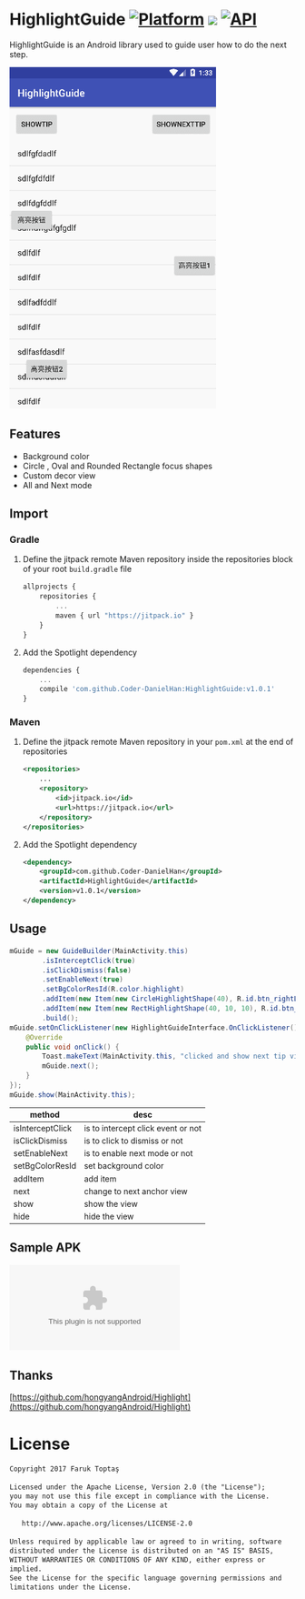 # HighlightGuide [![Platform](https://img.shields.io/badge/platform-android-brightgreen.svg?style=flat)](http://developer.android.com/index.html) <img src="https://img.shields.io/badge/license-Apache 2.0-brightgreen.svg?style=flat"> [![API](https://img.shields.io/badge/API-15%2B-brightgreen.svg?style=flat)](https://android-arsenal.com/api?level=15)

HighlightGuide is an Android library used to guide user how to do the next step.

![Demo](gif/demo.gif)

## Features
- Background color
- Circle , Oval and Rounded Rectangle focus shapes
- Custom decor view
- All and Next mode

## Import

### Gradle

1. Define the jitpack remote Maven repository inside the repositories block of your root `build.gradle` file

    ```javascript
    allprojects {
        repositories {
            ...
            maven { url "https://jitpack.io" }
        }
    }
    ```

2. Add the Spotlight dependency

    ```javascript
    dependencies {
        ...
        compile 'com.github.Coder-DanielHan:HighlightGuide:v1.0.1'
    }
    ```

### Maven

1. Define the jitpack remote Maven repository in your `pom.xml` at the end of repositories

    ```xml
    <repositories>
        ...
        <repository>
            <id>jitpack.io</id>
            <url>https://jitpack.io</url>
        </repository>
    </repositories>
    ```

2. Add the Spotlight dependency

    ```xml
    <dependency>
        <groupId>com.github.Coder-DanielHan</groupId>
        <artifactId>HighlightGuide</artifactId>
        <version>v1.0.1</version>
    </dependency>
    ```

## Usage
```java
mGuide = new GuideBuilder(MainActivity.this)
        .isInterceptClick(true)
        .isClickDismiss(false)
        .setEnableNext(true)
        .setBgColorResId(R.color.highlight)
        .addItem(new Item(new CircleHighlightShape(40), R.id.btn_rightLight, R.layout.info_gravity_left_down, Item.ANCHOR_LEFT, Item.FIT_END, -5, 0, null))
        .addItem(new Item(new RectHighlightShape(40, 10, 10), R.id.btn_light, R.layout.info_gravity_left_down, Item.ANCHOR_RIGHT, Item.FIT_START, 5, 0, null))
        .build();
mGuide.setOnClickListener(new HighlightGuideInterface.OnClickListener() {
    @Override
    public void onClick() {
        Toast.makeText(MainActivity.this, "clicked and show next tip view by yourself", Toast.LENGTH_SHORT).show();
        mGuide.next();
    }
});
mGuide.show(MainActivity.this);
```
method | desc
 --- | ---
isInterceptClick | is to intercept click event or not
isClickDismiss | is to click to dismiss or not
setEnableNext | is to enable next mode or not
setBgColorResId | set background color
addItem | add item
next | change to next anchor view
show | show the view
hide | hide the view

## Sample APK
![Sample](apk/sample.apk)

## Thanks
[https://github.com/hongyangAndroid/Highlight](https://github.com/hongyangAndroid/Highlight)

License
=======

    Copyright 2017 Faruk Toptaş

    Licensed under the Apache License, Version 2.0 (the "License");
    you may not use this file except in compliance with the License.
    You may obtain a copy of the License at

       http://www.apache.org/licenses/LICENSE-2.0

    Unless required by applicable law or agreed to in writing, software
    distributed under the License is distributed on an "AS IS" BASIS,
    WITHOUT WARRANTIES OR CONDITIONS OF ANY KIND, either express or implied.
    See the License for the specific language governing permissions and
    limitations under the License.






